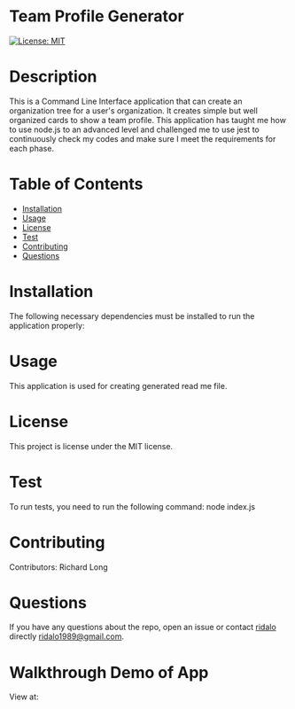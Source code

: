 # Team Profile Generator
[![License: MIT](https://img.shields.io/badge/License-MIT-yellow.svg)](https://opensource.org/licenses/MIT)
# Description
This is a Command Line Interface application that can create an organization tree for a user's organization. It creates simple but well organized cards to show a team profile. This application has taught me how to use node.js to an advanced level and challenged me to use jest to continuously check my codes and make sure I meet the requirements for each phase.
# Table of Contents 
* [Installation](#installation)
* [Usage](#usage)
* [License](#license)
* [Test](#test)
* [Contributing](#contributing)
* [Questions](#questions)
# Installation
The following necessary dependencies must be installed to run the application properly:
# Usage
​​This application is used for creating generated read me file.
# License
  This project is license under the MIT license.
# Test
To run tests, you need to run the following command: node index.js
# Contributing
​Contributors: Richard Long
# Questions
If you have any questions about the repo, open an issue or contact [ridalo](https://github.com/ridalo) directly [ridalo1989@gmail.com](mailto:ridalo1989@gmail.com).
# Walkthrough Demo of App
View at: 